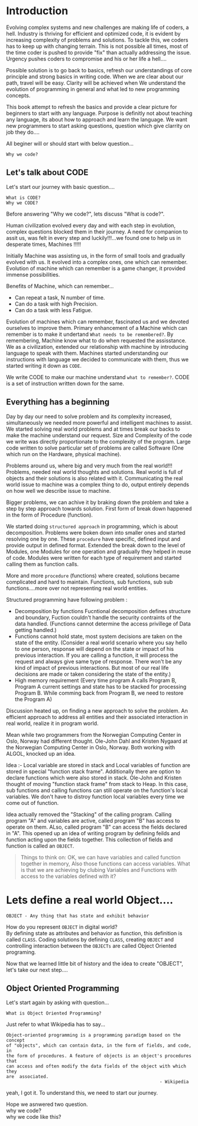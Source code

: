 # Introduction

Evolving complex systems and new challenges are making life of coders, a hell. Industry is thriving for efficient and optimized code, it is evident by increasing complexity of problems and solutions. To tackle this, we coders has to keep up with changing terrain. This is not possible all times, most of the time coder is pushed to provide "fix" than actually addressing the issue. Urgency pushes coders to compromise and his or her life a hell....

Possible solution is to go back to basics, refresh our understandings of core principle and strong basics in writing code. When we are clear about our path, travel will be easy. Clarity will be achieved when We understand the evolution of programming in general and what led to new programming concepts.

This book attempt to refresh the basics and provide a clear picture for beginners to start with any language. Purpose is definitly not about teaching any language, its about how to approach and learn the language. We want new programmers to start asking questions, question which give clarrity on job they do....

All beginer will or should start with below question...
```
Why we code?
```
## Let's talk about CODE

Let's start our journey with basic question....
```
What is CODE?
Why we CODE?
```
Before answering "Why we code?", lets discuss "What is code?".

Human civilization evolved every day and with each step in evolution, complex questions blocked them in their journey. A need for companion to assit us, was felt in every step and luckily!!!...we found one to help us in desperate times, Machines !!!!!

Initially Machine was assisting us, in the form of small tools and gradually evolved with us. It evolved into a complex ones, one which can remember. Evolution of machine which can remember is a game changer, it provided immense possibilities.

Benefits of Machine, which can remember...
* Can repeat a task, N number of time.
* Can do a task with high Precision.
* Can do a task with less Fatigue.

Evolution of machines which can remember, fascinated us and we devoted ourselves to improve them. Primary enhancement of a Machine which can remember is to make it undertand `What needs to be remembered?`. By remembering, Machine know what to do when requested the assisstance. We as a civilization, extended our relationship with machine by introducing language to speak with them. Machines started understanding our instructions with language we decided to communicate with them, thus we started writing it down as `CODE`.

We write CODE to make our machine understand `what to remember?`. CODE is a set of instruction written down for the same.

## Everything has a beginning

Day by day our need to solve problem and its complexity increased, simultaneously we needed more powerful and intelligent machines to assist. We started solving real world problems and at times break our backs to make the machine understand our request. Size and Complexity of the code we write was directly proportionate to the complexity of the program. Large code written to solve particular set of problems are called Software (One which run on the Hardware, physical machine).

Problems around us, where big and very much from the real world!!!
Problems, needed real world thoughts and solutions. Real world is full of objects and their solutions is also related with it. Communicating the real world issue to machine was a complex thing to do, output entirely depends on how well we describe issue to machine. 

Bigger problems, we can achive it by braking down the problem and take a step by step approach towards solution. First form of break down happened in the form of Procedure (function). 

We started doing `structured approach` in programming, which is about decomposition. Problems were boken down into smaller ones and started resolving one by one. These `procedure` have specific, defined input and provide output in defined format. Extended the break down to the level of Modules, one Modules for one operation and gradually they helped in reuse of code. Modules were written for each type of requirement and started calling them as function calls.

More and more `procedure` (functions) where created, solutions became complicated and hard to maintain. Functions, sub functions, sub sub functions....more over not representing real world entities.

Structured programming have following problem : 
* Decomposition by functions 
  Fucntional decomposition defines structure and boundary, Fuction couldn't handle the security contraints of the data handled. (Functions cannot determine the access privillege of Data getting handled.)
* Functions cannot hold state, most system decisions are taken on the state of the entity.
  (Consider a real world scenario where you say hello to one person, response will depend on the state
   or impact of his previous interaction. If you are calling a function, it will process the request 
   and always give same type of response. There won't be any kind of impact of previous interactions. But most of our real life decisions are made or taken considering the state of the entity.)
* High memory requirement
  (Every time program A calls Program B, Program A current settings and state has to be stacked for processing Program B. While comming back from Program B, we need to restore the Program A)

Discussion heated up, on finding a new approach to solve the problem. An efficient approach to address all entities and their associated interaction in real world, realize it in program world. 

Mean while two programmers from the Norwegian Computing Center in Oslo, Norway had different thought. Ole-John Dahl and Kristen Nygaard at the Norwegian Computing Center in Oslo, Norway. Both working with ALGOL, knocked up an idea. 

Idea :- Local variable are stored in stack and Local variables of function are stored in special "function stack frame". Additionally there are option to declare functions which were also stored in stack. Ole-John and Kristen thought of moving "function stack frame" from stack to Heap. In this case, sub functions and calling functions can still operate on the function's local variables. We don't have to distroy function local variables every time we come out of function.

Idea actually removed the "Stacking" of the calling program. Calling program "A" and variables are active, called program "B" has access to operate on them. ALso, called program "B" can access the fields declared in "A". This opened up an idea of writing program by defining feilds and function acting upon the fields together. This collection of fields and function is called an `OBJECT`.

> Things to think on:
> OK, we can have variables and called function together in memory, Also those functions can access variables.
> What is that we are achieving by clubing Variables and Functions with access to the variables defined with it?

# Lets define a real world Object....
```
OBJECT - Any thing that has state and exhibit behavior
```

How do you represent `OBJECT` in digital world? </br>
By defining state as attributes and behavior as function, this definition is called `CLASS`. Coding solutions by defining `CLASS`, creating `OBJECT` and controlling interaction between the `OBJECTs` are called Object Oriented programing.

Now that we learned little bit of history and the idea to create "OBJECT", let's take our next step....

## Object Oriented Programming
Let's start again by asking with question...
```
What is Object Oriented Programming?
```

Just refer to what Wikipedia has to say...

```
Object-oriented programming is a programming paradigm based on the concept
of "objects", which can contain data, in the form of fields, and code, in
the form of procedures. A feature of objects is an object's procedures that
can access and often modify the data fields of the object with which they
are  associated.                                                                             
                                                          - Wikipedia
```
yeah, I got it. To understand this, we need to start our journey. 

Hope we asnwered two question.</br>
why we code? </br>
why we code like this?
